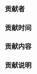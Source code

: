 ## 贡献者 
<!--描述贡献来源，如个人开发者-XXX或XX团队-XXX或XX活动-XXX--> 

## 贡献时间 
<!--说明贡献时间，格式如XXXX/XX/XX。--> 

## 贡献内容 
<!--说明贡献内容，包括算子功能、原型、支持产品。如新增/修改XX算子，实现XX功能，算子原型及算子支持产品型号如下；如果不涉及到算子的贡献，请详细描述贡献内容--> 

## 贡献说明 
<!--此PR的补充说明，如团队介绍或算子注意事项说明等。-->